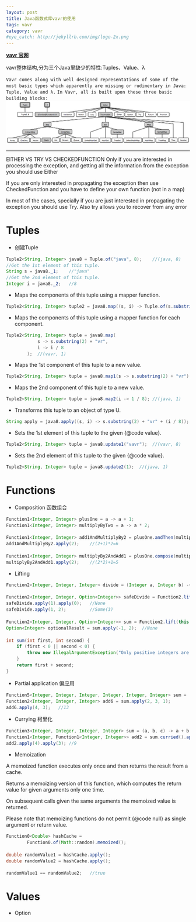 ```yaml
---
layout: post
title: Java函数式库vavr的使用
tags: vavr
category: vavr
#eye_catch: http://jekyllrb.com/img/logo-2x.png
---
```


**[vavr 官网](http://www.vavr.io/vavr-docs/)**

vavr整体结构,分为三个Java里缺少的特性:Tuples、Value、λ

`Vavr comes along with well designed representations of some of the most basic types which apparently are missing or rudimentary in Java: Tuple, Value and λ.`
`In Vavr, all is built upon these three basic building blocks:`
![](/assets/img/source/vavr结构.png)

---
<!--more-->
<!--more-->
EITHER VS TRY VS CHECKEDFUNCTION
Only if you are interested in processing the exception, and getting all the information from the exception you should use Either

If you are only interested in propagating the exception then use CheckedFunction and you have to define your own function (not in a map)

In most of the cases, specially if you are just interested in propagating the exception you should use Try. Also try allows you to recover from any error

# Tuples

- 创建Tuple

```Java
Tuple2<String, Integer> java8 = Tuple.of("java", 8);    //(java, 8)
//Get the 1st element of this tuple.
String s = java8._1;    //"java"
//Get the 2nd element of this tuple.
Integer i = java8._2;   //8
```

- Maps the components of this tuple using a mapper function.

```java
Tuple2<String, Integer> tuple2 = java8.map((s, i) -> Tuple.of(s.substring(2) + "vr", i / 8));   //(vavr, 1)
```

- Maps the components of this tuple using a mapper function for each component.

```java
Tuple2<String, Integer> tuple = java8.map(
            s -> s.substring(2) + "vr",
            i -> i / 8
        );  //(vavr, 1)
```

- Maps the 1st component of this tuple to a new value.

```java
Tuple2<String, Integer> tuple = java8.map1(s -> s.substring(2) + "vr"); //(vavr, 8)
```

- Maps the 2nd component of this tuple to a new value.

```java
Tuple2<String, Integer> tuple = java8.map2(i -> 1 / 8); //(java, 1)
```

- Transforms this tuple to an object of type U.

```java
String apply = java8.apply((s, i) -> s.substring(2) + "vr" + (i / 8));  //"vavr1"
```

- Sets the 1st element of this tuple to the given {@code value}.

```java
Tuple2<String, Integer> tuple = java8.update1("vavr");  //(vavr, 8)
```

- Sets the 2nd element of this tuple to the given {@code value}.

```java
Tuple2<String, Integer> tuple = java8.update2(1);  //(java, 1)
```

# Functions

- Composition 函数组合

```java
Function1<Integer, Integer> plusOne = a -> a + 1;
Function1<Integer, Integer> multiplyByTwo = a -> a * 2;

Function1<Integer, Integer> add1AndMultiplyBy2 = plusOne.andThen(multiplyByTwo);
add1AndMultiplyBy2.apply(2);    //(2+1)*2=6

Function1<Integer, Integer> multiplyBy2AndAdd1 = plusOne.compose(multiplyByTwo);
multiplyBy2AndAdd1.apply(2);    //(2*2)+1=5
```

- Lifting

```java
Function2<Integer, Integer, Integer> divide = (Integer a, Integer b) -> a / b;

Function2<Integer, Integer, Option<Integer>> safeDivide = Function2.lift(divide);
safeDivide.apply(1).apply(0);   //None
safeDivide.apply(1, 2);         //Some(3)

Function2<Integer, Integer, Option<Integer>> sum = Function2.lift(this::sum);
Option<Integer> optionalResult = sum.apply(-1, 2);  //None

int sum(int first, int second) {
    if (first < 0 || second < 0) {
        throw new IllegalArgumentException("Only positive integers are allowed");
    }
    return first + second;
}
```

- Partial application 偏应用

```java
Function5<Integer, Integer, Integer, Integer, Integer, Integer> sum = (a, b, c, d, e) -> a + b + c + d + e;
Function2<Integer, Integer, Integer> add6 = sum.apply(2, 3, 1);
add6.apply(4, 3);   //13
```

- Currying 柯里化

```java
Function3<Integer, Integer, Integer, Integer> sum = (a, b, c) -> a + b + c;
Function1<Integer, Function1<Integer, Integer>> add2 = sum.curried().apply(2);
add2.apply(4).apply(3); //9
```

- Memoization

A memoized function executes only once and then returns the result from a cache.

Returns a memoizing version of this function, which computes the return value for given arguments only one time.

On subsequent calls given the same arguments the memoized value is returned.

Please note that memoizing functions do not permit {@code null} as single argument or return value.

```java
Function0<Double> hashCache =
        Function0.of(Math::random).memoized();

double randomValue1 = hashCache.apply();
double randomValue2 = hashCache.apply();

randomValue1 == randomValue2;   //true
```

# Values

- Option